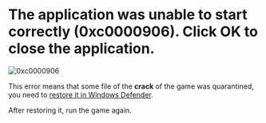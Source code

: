 # The application was unable to start correctly (0xc0000906). Click OK to close the application.

![0xc0000906](/en/assets/errors/0xc0000906.png)

This error means that some file of the **crack** of the game was quarantined, you need to [restore it in Windows Defender](/en/restore-files.md).

After restoring it, run the game again.